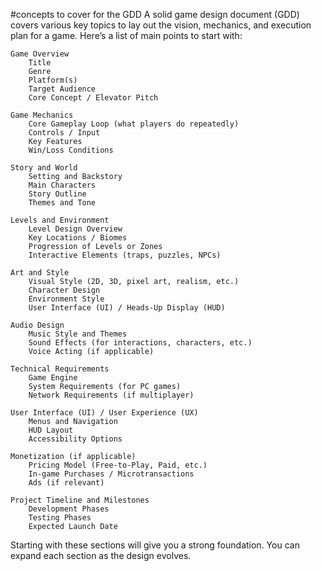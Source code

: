 #concepts to cover for the GDD
A solid game design document (GDD) covers various key topics to lay out the vision, mechanics, and execution plan for a game. Here’s a list of main points to start with:

    Game Overview
        Title
        Genre
        Platform(s)
        Target Audience
        Core Concept / Elevator Pitch

    Game Mechanics
        Core Gameplay Loop (what players do repeatedly)
        Controls / Input
        Key Features
        Win/Loss Conditions

    Story and World
        Setting and Backstory
        Main Characters
        Story Outline
        Themes and Tone

    Levels and Environment
        Level Design Overview
        Key Locations / Biomes
        Progression of Levels or Zones
        Interactive Elements (traps, puzzles, NPCs)

    Art and Style
        Visual Style (2D, 3D, pixel art, realism, etc.)
        Character Design
        Environment Style
        User Interface (UI) / Heads-Up Display (HUD)

    Audio Design
        Music Style and Themes
        Sound Effects (for interactions, characters, etc.)
        Voice Acting (if applicable)

    Technical Requirements
        Game Engine
        System Requirements (for PC games)
        Network Requirements (if multiplayer)

    User Interface (UI) / User Experience (UX)
        Menus and Navigation
        HUD Layout
        Accessibility Options

    Monetization (if applicable)
        Pricing Model (Free-to-Play, Paid, etc.)
        In-game Purchases / Microtransactions
        Ads (if relevant)

    Project Timeline and Milestones
        Development Phases
        Testing Phases
        Expected Launch Date

Starting with these sections will give you a strong foundation. You can expand each section as the design evolves.
